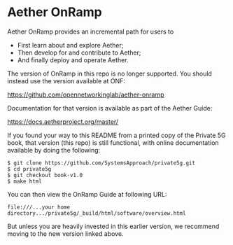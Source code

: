 Aether OnRamp
===============

Aether OnRamp provides an incremental path for users to

* First learn about and explore Aether;
* Then develop for and contribute to Aether; 
* And finally deploy and operate Aether.

The version of OnRamp in this repo is no longer supported. You should
instead use the version available at ONF:

https://github.com/opennetworkinglab/aether-onramp

Documentation for that version is available as part of the Aether Guide:

https://docs.aetherproject.org/master/

If you found your way to this README from a printed copy of the Private 5G
book, that version (this repo) is still functional, with online documentation
available by doing the following:

```
$ git clone https://github.com/SystemsApproach/private5g.git
$ cd private5g
$ git checkout book-v1.0
$ make html
```

You can then view the OnRamp Guide at following URL:

```
file:///...your home directory.../private5g/_build/html/software/overview.html
```

But unless you are heavily invested in this earlier version, we recommend
moving to the new version linked above.

